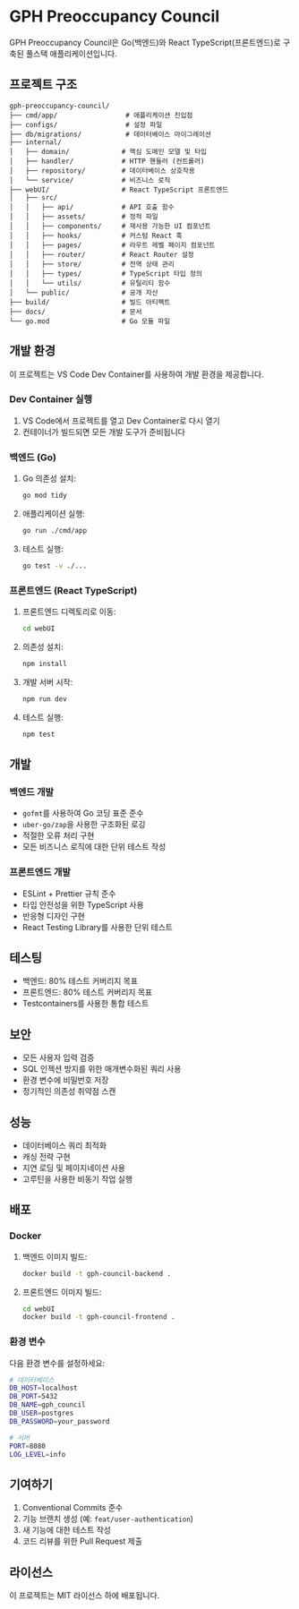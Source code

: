 # GPH Preoccupancy Council

GPH Preoccupancy Council은 Go(백엔드)와 React TypeScript(프론트엔드)로 구축된 풀스택 애플리케이션입니다.

## 프로젝트 구조

```
gph-preoccupancy-council/
├── cmd/app/                 # 애플리케이션 진입점
├── configs/                 # 설정 파일
├── db/migrations/           # 데이터베이스 마이그레이션
├── internal/
│   ├── domain/             # 핵심 도메인 모델 및 타입
│   ├── handler/            # HTTP 핸들러 (컨트롤러)
│   ├── repository/         # 데이터베이스 상호작용
│   └── service/            # 비즈니스 로직
├── webUI/                  # React TypeScript 프론트엔드
│   ├── src/
│   │   ├── api/            # API 호출 함수
│   │   ├── assets/         # 정적 파일
│   │   ├── components/     # 재사용 가능한 UI 컴포넌트
│   │   ├── hooks/          # 커스텀 React 훅
│   │   ├── pages/          # 라우트 레벨 페이지 컴포넌트
│   │   ├── router/         # React Router 설정
│   │   ├── store/          # 전역 상태 관리
│   │   ├── types/          # TypeScript 타입 정의
│   │   └── utils/          # 유틸리티 함수
│   └── public/             # 공개 자산
├── build/                  # 빌드 아티팩트
├── docs/                   # 문서
└── go.mod                  # Go 모듈 파일
```

## 개발 환경

이 프로젝트는 VS Code Dev Container를 사용하여 개발 환경을 제공합니다.

### Dev Container 실행

1. VS Code에서 프로젝트를 열고 Dev Container로 다시 열기
2. 컨테이너가 빌드되면 모든 개발 도구가 준비됩니다

### 백엔드 (Go)

1. Go 의존성 설치:
   ```bash
   go mod tidy
   ```

2. 애플리케이션 실행:
   ```bash
   go run ./cmd/app
   ```

3. 테스트 실행:
   ```bash
   go test -v ./...
   ```

### 프론트엔드 (React TypeScript)

1. 프론트엔드 디렉토리로 이동:
   ```bash
   cd webUI
   ```

2. 의존성 설치:
   ```bash
   npm install
   ```

3. 개발 서버 시작:
   ```bash
   npm run dev
   ```

4. 테스트 실행:
   ```bash
   npm test
   ```

## 개발

### 백엔드 개발

- `gofmt`를 사용하여 Go 코딩 표준 준수
- `uber-go/zap`을 사용한 구조화된 로깅
- 적절한 오류 처리 구현
- 모든 비즈니스 로직에 대한 단위 테스트 작성

### 프론트엔드 개발

- ESLint + Prettier 규칙 준수
- 타입 안전성을 위한 TypeScript 사용
- 반응형 디자인 구현
- React Testing Library를 사용한 단위 테스트

## 테스팅

- 백엔드: 80% 테스트 커버리지 목표
- 프론트엔드: 80% 테스트 커버리지 목표
- Testcontainers를 사용한 통합 테스트

## 보안

- 모든 사용자 입력 검증
- SQL 인젝션 방지를 위한 매개변수화된 쿼리 사용
- 환경 변수에 비밀번호 저장
- 정기적인 의존성 취약점 스캔

## 성능

- 데이터베이스 쿼리 최적화
- 캐싱 전략 구현
- 지연 로딩 및 페이지네이션 사용
- 고루틴을 사용한 비동기 작업 실행

## 배포

### Docker

1. 백엔드 이미지 빌드:
   ```bash
   docker build -t gph-council-backend .
   ```

2. 프론트엔드 이미지 빌드:
   ```bash
   cd webUI
   docker build -t gph-council-frontend .
   ```

### 환경 변수

다음 환경 변수를 설정하세요:

```bash
# 데이터베이스
DB_HOST=localhost
DB_PORT=5432
DB_NAME=gph_council
DB_USER=postgres
DB_PASSWORD=your_password

# 서버
PORT=8080
LOG_LEVEL=info
```

## 기여하기

1. Conventional Commits 준수
2. 기능 브랜치 생성 (예: `feat/user-authentication`)
3. 새 기능에 대한 테스트 작성
4. 코드 리뷰를 위한 Pull Request 제출

## 라이선스

이 프로젝트는 MIT 라이선스 하에 배포됩니다.